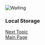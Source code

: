 ![Waiting](https://images.unsplash.com/photo-1543556153-01d3c066a72a?ixlib=rb-1.2.1&ixid=eyJhcHBfaWQiOjEyMDd9&auto=format&fit=crop&w=500&q=60)

### Local Storage
[Next Topic](class-14)  
[Main Page](README.md)